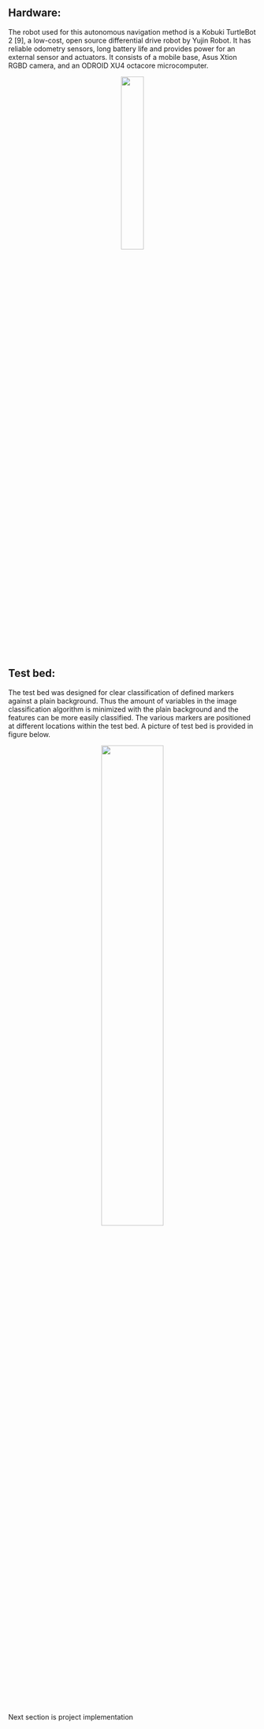 ## Hardware:

The robot used for this autonomous navigation method is a Kobuki TurtleBot 2 [9], a low-cost, open source differential drive robot by
Yujin Robot. It has reliable odometry sensors, long battery life and provides power for an external sensor and actuators. It consists
of a mobile base, Asus Xtion RGBD camera, and an ODROID XU4 octacore microcomputer.

<p align="center">
  <image src = "Images/kobuki.JPG" width="30%"
</p>

## Test bed:

The test bed was designed for clear classification of defined markers against a plain background. Thus the amount of variables in the
image classification algorithm is minimized with the plain background and the features can be more easily classified. The various markers
are positioned at different locations within the test bed. A picture of test bed is provided in figure below.

<p align="center">
  <image src = "Images/testbed.JPG" width="50%"
</p>

Next section is project implementation

